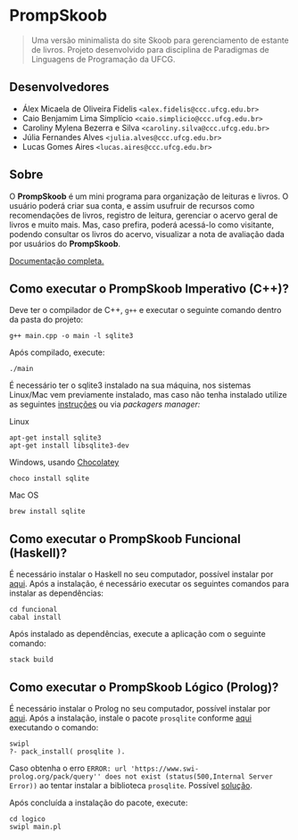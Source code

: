 # PrompSkoob
> Uma versão minimalista do site Skoob para gerenciamento de estante de livros. Projeto desenvolvido para disciplina de
Paradigmas de Linguagens de Programação da UFCG.

## Desenvolvedores

- Álex Micaela de Oliveira Fidelis `<alex.fidelis@ccc.ufcg.edu.br>`
- Caio Benjamim Lima Simplício `<caio.simplicio@ccc.ufcg.edu.br>`
- Caroliny Mylena Bezerra e Silva `<caroliny.silva@ccc.ufcg.edu.br>`
- Júlia Fernandes Alves `<julia.alves@ccc.ufcg.edu.br>`
- Lucas Gomes Aires `<lucas.aires@ccc.ufcg.edu.br>`

## Sobre

O **PrompSkoob** é um mini programa para organização de leituras e livros. O usuário poderá criar sua conta, e assim
usufruir de recursos como recomendações de livros, registro de leitura, gerenciar o acervo geral de livros e muito mais.
Mas, caso prefira, poderá acessá-lo como visitante, podendo consultar os livros do acervo, visualizar a nota de avaliação
dada por usuários do **PrompSkoob**.

[Documentação completa.]()

## Como executar o PrompSkoob Imperativo (C++)?

Deve ter o compilador de C++, `g++` e executar o seguinte comando dentro da pasta do projeto:
```
g++ main.cpp -o main -l sqlite3
```
Após compilado, execute:
```
./main
```
É necessário ter o sqlite3 instalado na sua máquina, nos sistemas Linux/Mac vem previamente instalado, mas caso não 
tenha instalado utilize as seguintes [instruções](https://www.sqlite.org/download.html) ou via *packagers manager:*

Linux
```
apt-get install sqlite3
apt-get install libsqlite3-dev
```
Windows, usando [Chocolatey](https://chocolatey.org)
```
choco install sqlite
```
Mac OS
```
brew install sqlite
```

## Como executar o PrompSkoob Funcional (Haskell)?

É necessário instalar o Haskell no seu computador, possível instalar por [aqui](https://www.haskell.org/downloads/). Após a instalação, é necessário executar os seguintes comandos para instalar as dependências:
```
cd funcional
cabal install
```
Após instalado as dependências, execute a aplicação com o seguinte comando:
```
stack build
```
## Como executar o PrompSkoob Lógico (Prolog)?

É necessário instalar o Prolog no seu computador, possível instalar por [aqui](https://www.swi-prolog.org/download/stable). 
Após a instalação, instale o pacote `prosqlite` conforme [aqui](https://www.swi-prolog.org/pack/list?p=prosqlite) 
executando o comando:
```
swipl
?- pack_install( prosqlite ).
```
Caso obtenha o erro `ERROR: url 'https://www.swi-prolog.org/pack/query'' does not exist (status(500,Internal Server Error))` 
ao tentar instalar a biblioteca `prosqlite`. Possível [solução](https://swi-prolog.discourse.group/t/www-swi-prolog-org-goes-https/811/2).

Após concluída a instalação do pacote, execute:
```
cd logico
swipl main.pl
```
